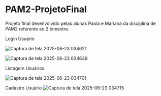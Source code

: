 # PAM2-ProjetoFinal
Projeto final desenvolvido pelas alunas Paola e Mariana da disciplina de PAM2 referente ao 2 bimestre. 

Login Usuário

![Captura de tela 2025-06-23 034621](https://github.com/user-attachments/assets/a33d5eb2-4509-4cbe-b879-4dd1764d913f)

![Captura de tela 2025-06-23 034639](https://github.com/user-attachments/assets/ced20005-f0aa-43aa-8532-cd7e1fab4ec6)

Listagem Usuários

![Captura de tela 2025-06-23 034701](https://github.com/user-attachments/assets/799b27df-ac2b-4743-9b99-168a9807e28d)

Cadastro Usuário
![Captura de tela 2025-06-23 034715](https://github.com/user-attachments/assets/1b323ba5-d638-498e-9784-555775a51ff8)
